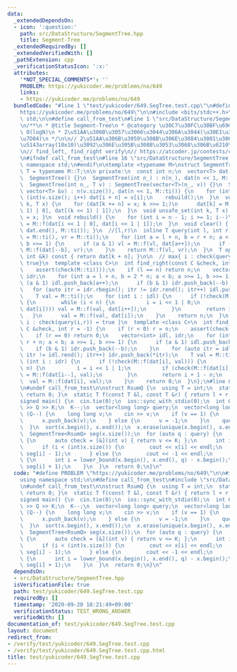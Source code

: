```yaml
---
data:
  _extendedDependsOn:
  - icon: ':question:'
    path: src/DataStructure/SegmentTree.hpp
    title: Segment-Tree
  _extendedRequiredBy: []
  _extendedVerifiedWith: []
  _pathExtension: cpp
  _verificationStatusIcon: ':x:'
  attributes:
    '*NOT_SPECIAL_COMMENTS*': ''
    PROBLEM: https://yukicoder.me/problems/no/649
    links:
    - https://yukicoder.me/problems/no/649
  bundledCode: "#line 1 \"test/yukicoder/649.SegTree.test.cpp\"\n#define PROBLEM \"\
    https://yukicoder.me/problems/no/649\"\n\n#include <bits/stdc++.h>\nusing namespace\
    \ std;\n\n#define call_from_test\n#line 1 \"src/DataStructure/SegmentTree.hpp\"\
    \n/**\n * @title Segment-Tree\n * @category \u30C7\u30FC\u30BF\u69CB\u9020\n *\
    \ O(logN)\n * 2\u51AA\u306B\u3057\u3066\u3044\u306A\u3044(\u30E1\u30E2\u30EA\u7BC0\
    \u7D04)\n */\n\n// 2\u51AA\u306B\u3059\u308B\u306E\u3084\u3081\u3066\u4E8C\u6B21\
    \u5143array(10x10)\u3092\u306E\u305B\u308B\u3053\u3068\u306B\u6210\u529F\n// https://atcoder.jp/contests/arc027/tasks/arc027_4\n\
    \n// find_left, find_right verify\n// https://atcoder.jp/contests/code-festival-2014-qualb/tasks/code_festival_qualB_d\n\
    \n#ifndef call_from_test\n#line 16 \"src/DataStructure/SegmentTree.hpp\"\nusing\
    \ namespace std;\n#endif\n\ntemplate <typename M>\nstruct SegmentTree {\n  using\
    \ T = typename M::T;\n\n private:\n  const int n;\n  vector<T> dat;\n\n public:\n\
    \  SegmentTree() {}\n  SegmentTree(int n_) : n(n_), dat(n << 1, M::ti()) {}\n\
    \  SegmentTree(int n_, T v) : SegmentTree(vector<T>(n_, v)) {}\n  SegmentTree(const\
    \ vector<T> &v) : n(v.size()), dat(n << 1, M::ti()) {\n    for (int i = 0; i <\
    \ (int)v.size(); i++) dat[i + n] = v[i];\n    rebuild();\n  }\n  void set_val(int\
    \ k, T x) {\n    for (dat[k += n] = x; k >>= 1;)\n      dat[k] = M::f(dat[(k <<\
    \ 1) | 0], dat[(k << 1) | 1]);\n  }\n  void unsafe_set(int k, T x) { dat[k + n]\
    \ = x; }\n  void rebuild() {\n    for (int i = n - 1; i >= 1; i--)\n      dat[i]\
    \ = M::f(dat[i << 1 | 0], dat[i << 1 | 1]);\n  }\n  void clear() { fill(dat.begin(),\
    \ dat.end(), M::ti()); }\n  //[l,r)\n  inline T query(int l, int r) {\n    T vl\
    \ = M::ti(), vr = M::ti();\n    for (int a = l + n, b = r + n; a < b; a >>= 1,\
    \ b >>= 1) {\n      if (a & 1) vl = M::f(vl, dat[a++]);\n      if (b & 1) vr =\
    \ M::f(dat[--b], vr);\n    }\n    return M::f(vl, vr);\n  }\n  T operator[](const\
    \ int &k) const { return dat[k + n]; }\n\n  // max{ i : check(query(l,i+1)) =\
    \ true}\n  template <class C>\n  int find_right(const C &check, int l = 0) {\n\
    \    assert(check(M::ti()));\n    if (l == n) return n;\n    vector<int> idl,\
    \ idr;\n    for (int a = l + n, b = 2 * n; a < b; a >>= 1, b >>= 1) {\n      if\
    \ (a & 1) idl.push_back(a++);\n      if (b & 1) idr.push_back(--b);\n    }\n \
    \   for (auto itr = idr.rbegin(); itr != idr.rend(); itr++) idl.push_back(*itr);\n\
    \    T val = M::ti();\n    for (int i : idl) {\n      if (!check(M::f(val, dat[i])))\
    \ {\n        while (i < n) {\n          i = i << 1 | 0;\n          if (check(M::f(val,\
    \ dat[i]))) val = M::f(val, dat[i++]);\n        }\n        return i - n;\n   \
    \   }\n      val = M::f(val, dat[i]);\n    }\n    return n;\n  }\n  //   min {\
    \ i : check(query(i,r)) = true }\n  template <class C>\n  int find_left(const\
    \ C &check, int r = -1) {\n    if (r < 0) r = n;\n    assert(check(M::ti()));\n\
    \    if (r == 0) return 0;\n    vector<int> idl, idr;\n    for (int a = n, b =\
    \ r + n; a < b; a >>= 1, b >>= 1) {\n      if (a & 1) idl.push_back(a++);\n  \
    \    if (b & 1) idr.push_back(--b);\n    }\n    for (auto itr = idl.rbegin();\
    \ itr != idl.rend(); itr++) idr.push_back(*itr);\n    T val = M::ti();\n    for\
    \ (int i : idr) {\n      if (!check(M::f(dat[i], val))) {\n        while (i <\
    \ n) {\n          i = i << 1 | 1;\n          if (check(M::f(dat[i], val))) val\
    \ = M::f(dat[i--], val);\n        }\n        return i + 1 - n;\n      }\n    \
    \  val = M::f(dat[i], val);\n    }\n    return 0;\n  }\n};\n#line 8 \"test/yukicoder/649.SegTree.test.cpp\"\
    \n#undef call_from_test\n\nstruct RsumQ {\n  using T = int;\n  static T ti() {\
    \ return 0; }\n  static T f(const T &l, const T &r) { return l + r; }\n};\n\n\
    signed main() {\n  cin.tie(0);\n  ios::sync_with_stdio(0);\n  int Q, K;\n  cin\
    \ >> Q >> K;\n  K--;\n  vector<long long> query;\n  vector<long long> x;\n  while\
    \ (Q--) {\n    long long v;\n    cin >> v;\n    if (v == 1) {\n      cin >> v;\n\
    \      x.push_back(v);\n    } else {\n      v = -1;\n    }\n    query.push_back(v);\n\
    \  }\n  sort(x.begin(), x.end());\n  x.erase(unique(x.begin(), x.end()), x.end());\n\
    \  SegmentTree<RsumQ> seg(x.size());\n  for (auto q : query) {\n    if (q < 0)\
    \ {\n      auto check = [&](int v) { return v <= K; };\n      int i = seg.find_right(check);\n\
    \      if (i < (int)x.size()) {\n        cout << x[i] << endl;\n        seg.set_val(i,\
    \ seg[i] - 1);\n      } else {\n        cout << -1 << endl;\n      }\n    } else\
    \ {\n      int i = lower_bound(x.begin(), x.end(), q) - x.begin();\n      seg.set_val(i,\
    \ seg[i] + 1);\n    }\n  }\n  return 0;\n}\n"
  code: "#define PROBLEM \"https://yukicoder.me/problems/no/649\"\n\n#include <bits/stdc++.h>\n\
    using namespace std;\n\n#define call_from_test\n#include \"src/DataStructure/SegmentTree.hpp\"\
    \n#undef call_from_test\n\nstruct RsumQ {\n  using T = int;\n  static T ti() {\
    \ return 0; }\n  static T f(const T &l, const T &r) { return l + r; }\n};\n\n\
    signed main() {\n  cin.tie(0);\n  ios::sync_with_stdio(0);\n  int Q, K;\n  cin\
    \ >> Q >> K;\n  K--;\n  vector<long long> query;\n  vector<long long> x;\n  while\
    \ (Q--) {\n    long long v;\n    cin >> v;\n    if (v == 1) {\n      cin >> v;\n\
    \      x.push_back(v);\n    } else {\n      v = -1;\n    }\n    query.push_back(v);\n\
    \  }\n  sort(x.begin(), x.end());\n  x.erase(unique(x.begin(), x.end()), x.end());\n\
    \  SegmentTree<RsumQ> seg(x.size());\n  for (auto q : query) {\n    if (q < 0)\
    \ {\n      auto check = [&](int v) { return v <= K; };\n      int i = seg.find_right(check);\n\
    \      if (i < (int)x.size()) {\n        cout << x[i] << endl;\n        seg.set_val(i,\
    \ seg[i] - 1);\n      } else {\n        cout << -1 << endl;\n      }\n    } else\
    \ {\n      int i = lower_bound(x.begin(), x.end(), q) - x.begin();\n      seg.set_val(i,\
    \ seg[i] + 1);\n    }\n  }\n  return 0;\n}\n"
  dependsOn:
  - src/DataStructure/SegmentTree.hpp
  isVerificationFile: true
  path: test/yukicoder/649.SegTree.test.cpp
  requiredBy: []
  timestamp: '2020-09-20 18:21:49+09:00'
  verificationStatus: TEST_WRONG_ANSWER
  verifiedWith: []
documentation_of: test/yukicoder/649.SegTree.test.cpp
layout: document
redirect_from:
- /verify/test/yukicoder/649.SegTree.test.cpp
- /verify/test/yukicoder/649.SegTree.test.cpp.html
title: test/yukicoder/649.SegTree.test.cpp
---
```


